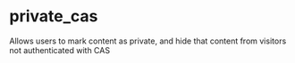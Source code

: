 private_cas
===========

Allows users to mark content as private, and hide that content from visitors not authenticated with CAS
